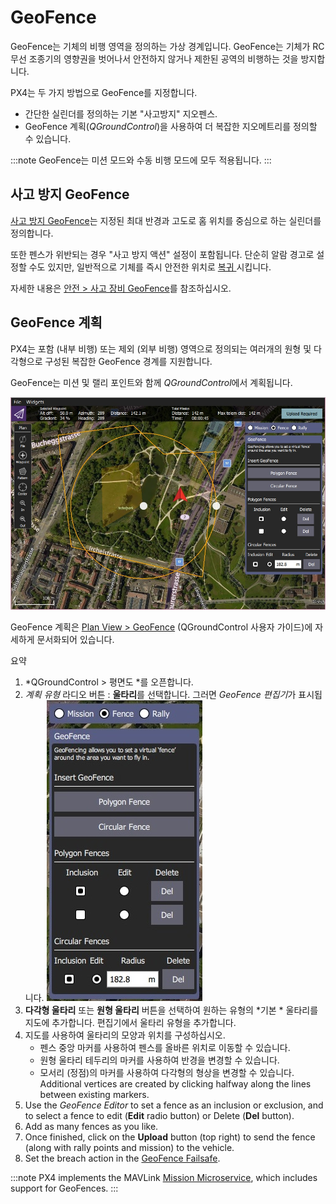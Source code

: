 # GeoFence

GeoFence는 기체의 비행 영역을 정의하는 가상 경계입니다. GeoFence는 기체가 RC 무선 조종기의 영향권을 벗어나서 안전하지 않거나 제한된 공역의 비행하는 것을 방지합니다.

PX4는 두 가지 방법으로 GeoFence를 지정합니다.
- 간단한 실린더를 정의하는 기본 "사고방지" 지오펜스.
- GeoFence 계획(*QGroundControl*)을 사용하여 더 복잡한 지오메트리를 정의할 수 있습니다.

:::note
GeoFence는 미션 모드와 수동 비행 모드에 모두 적용됩니다.
:::

## 사고 방지 GeoFence

[사고 방지 GeoFence](../config/safety.md#geofence-failsafe)는 지정된 최대 반경과 고도로 홈 위치를 중심으로 하는 실린더를 정의합니다.

또한 펜스가 위반되는 경우 "사고 방지 액션" 설정이 포함됩니다. 단순히 알람 경고로 설정할 수도 있지만, 일반적으로 기체를 즉시 안전한 위치로 [복귀 ](../flight_modes/return.md) 시킵니다.

자세한 내용은 [안전 > 사고 장비 GeoFence](../config/safety.md#geofence-failsafe)를 참조하십시오.

## GeoFence 계획

PX4는 포함 (내부 비행) 또는 제외 (외부 비행) 영역으로 정의되는 여러개의 원형 및 다각형으로 구성된 복잡한 GeoFence 경계를 지원합니다.

GeoFence는 미션 및 랠리 포인트와 함께 *QGroundControl*에서 계획됩니다.

![GeoFence Plan](../../assets/qgc/plan_geofence/geofence_overview.jpg)

GeoFence 계획은 [Plan View > GeoFence](https://docs.qgroundcontrol.com/en/PlanView/PlanGeoFence.html) (QGroundControl 사용자 가이드)에 자세하게 문서화되어 있습니다.

요약
1. *QGroundControl > 평면도 *를 오픈합니다.
1. *계획 유형* 라디오 버튼 : **울타리**를 선택합니다. 그러면 *GeoFence 편집기*가 표시됩니다. ![GeoFence Plan](../../assets/qgc/plan_geofence/geofence_editor.jpg)
1. **다각형 울타리** 또는 **원형 울타리** 버튼을 선택하여 원하는 유형의 *기본 * 울타리를 지도에 추가합니다. 편집기에서 울타리 유형을 추가합니다.
1. 지도를 사용하여 울타리의 모양과 위치를 구성하십시오.
   - 펜스 중앙 마커를 사용하여 펜스를 올바른 위치로 이동할 수 있습니다.
   - 원형 울타리 테두리의 마커를 사용하여 반경을 변경할 수 있습니다.
   - 모서리 (정점)의 마커를 사용하여 다각형의 형상을 변경할 수 있습니다. Additional vertices are created by clicking halfway along the lines between existing markers.
1. Use the *GeoFence Editor* to set a fence as an inclusion or exclusion, and to select a fence to edit (**Edit** radio button) or Delete (**Del** button).
1. Add as many fences as you like.
1. Once finished, click on the **Upload** button (top right) to send the fence (along with rally points and mission) to the vehicle.
1. Set the breach action in the [GeoFence Failsafe](../config/safety.md#geofence-failsafe).

:::note PX4 implements the MAVLink [Mission Microservice](https://mavlink.io/en/services/mission.html), which includes support for GeoFences.
:::

